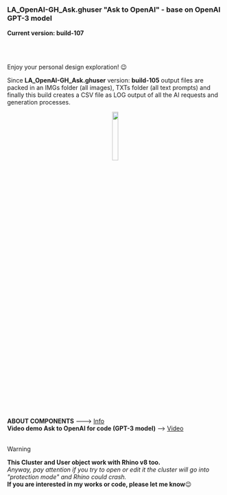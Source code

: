 ### LA_OpenAI-GH_Ask.ghuser "Ask to OpenAI" - base on OpenAI GPT-3 model

**Current version: build-107**

<br>
<br>

Enjoy your personal design exploration! 😉

Since **LA_OpenAI-GH_Ask.ghuser** version: **build-105** output files are packed in an IMGs folder (all images), TXTs folder (all text prompts) and finally this build creates a CSV file as LOG output of all the AI requests and generation processes.

<div align="center">
<img src="https://ambrosinus.altervista.org/blog/wp-content/uploads/2022/12/LA_OpenAI-GH_Ask_comp_05.png" width="17%" height="17%">
</div>

<br>
<br>

**ABOUT COMPONENTS**  ---> [Info](https://bit.ly/OpenAI-QandA-insideGrasshopper)
<br>
**Video demo Ask to OpenAI for code (GPT-3 model)** --> [Video](https://youtu.be/NU3ILLuBl3g)
<br>
<br>

>[!WARNING]
>**This Cluster and User object work with Rhino v8 too.**<br>
*Anyway, pay attention if you try to open or edit it the cluster will go into "protection mode" and Rhino could crash.*<br>
**If you are interested in my works or code, please let me know**😉
